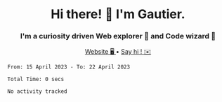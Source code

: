 <h1 align="center">Hi there! 👋 I'm Gautier.</h1>
<h3 align="center">I'm a curiosity driven Web explorer 🚀 and Code wizard 🧙</h3>

<p align="center">
  <a href="http://xisabla.pro">Website 🖥️ </a> •
  <a href="mailto:xisabla.dev@gmail.com">Say hi ! ✉️</a>
</p>

<!--START_SECTION:waka-->

```text
From: 15 April 2023 - To: 22 April 2023

Total Time: 0 secs

No activity tracked
```

<!--END_SECTION:waka-->
